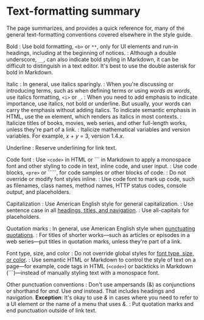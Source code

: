 # Text-formatting summary  

The page summarizes, and provides a quick reference for, many of the general text-formatting
conventions covered elsewhere in the style guide.

Bold
:   Use bold formatting, `<b>` or `**`, only for
    UI elements and
    run-in headings, including at the beginning of
    notices.
:   Although a double underscore, `__`, can also indicate bold styling in Markdown, it
    can be difficult to distinguish in a text editor. It's best to use the double asterisk for bold in
    Markdown.

Italic
:   In general, use italics sparingly.
:   When you're discussing or introducing terms, such as when defining terms or using
    *words as words*, use italics formatting, `<i>` or `_`.
:   When you need to add emphasis to indicate importance, use italics, not bold or underline. But
    usually, your words can carry the emphasis without adding italics. To indicate
    semantic emphasis in HTML, use the `em` element,
    which renders as italics in most contexts.
:   Italicize titles of books, movies, web series, and other full-length works, unless they're part
    of a link.
:   Italicize mathematical variables and version variables. For example, *x* + *y* = 3,
    version 1.4.*x*.

Underline
:   Reserve underlining for link text.

Code font
:   Use `<code>` in HTML or ``` in Markdown to apply a monospace font
    and other styling to code in text, inline code, and user
    input.
:   Use code blocks, `<pre>` or `````, for
    code samples or other blocks of code.
:   Do not override or modify font styles inline.
:   Use code font to mark up code, such as filenames, class names, method names, HTTP status codes,
    console output, and placeholders. 

Capitalization
:   Use American English style for
    general capitalization.
:   Use sentence case in all [headings,
    titles, and navigation](/style/capitalization#capitalization-in-titles-and-headings).
:   Use all-capitals for placeholders.

Quotation marks
:   In general, use American English style when [punctuating
    quotations](/style/quotation-marks).
:   For titles of shorter works—such as articles or episodes in a web series—put titles in quotation marks, unless
    they're part of a link.

Font type, size, and color
:   Do not override global styles for [font type, size, or
    color](/style/fonts).
:   Use semantic HTML or Markdown to
    control the style of text on a page—for example, code tags in HTML (`<code>`)
    or backticks in Markdown (```)—instead of manually styling text with a monospace
    font.

Other punctuation conventions
:   Don't use ampersands (&) as conjunctions or
    shorthand for *and*. Use *and* instead. That includes headings and navigation.
    **Exception**: It's okay to use *&* in cases where you need to refer to a UI
    element or the name of a menu that uses *&*.
:   Put quotation marks and end punctuation outside of link text.
